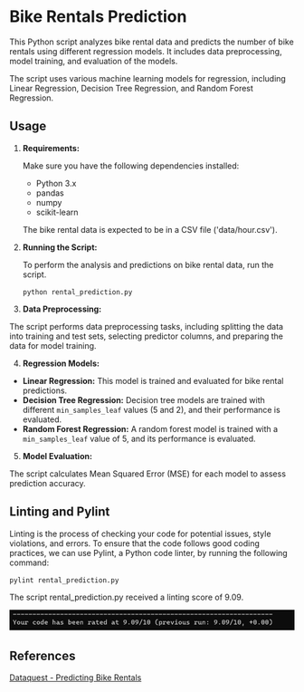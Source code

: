 # Bike Rentals Prediction

This Python script analyzes bike rental data and predicts the number of bike rentals using different regression models. It includes data preprocessing, model training, and evaluation of the models.

The script uses various machine learning models for regression, including Linear Regression, Decision Tree Regression, and Random Forest Regression.

## Usage

1. **Requirements:**

   Make sure you have the following dependencies installed:
   - Python 3.x
   - pandas
   - numpy
   - scikit-learn

   The bike rental data is expected to be in a CSV file ('data/hour.csv').

2. **Running the Script:**

   To perform the analysis and predictions on bike rental data, run the script.

   ```
   python rental_prediction.py
   ```

3. **Data Preprocessing:**

The script performs data preprocessing tasks, including splitting the data into training and test sets, selecting predictor columns, and preparing the data for model training.

4. **Regression Models:**

- **Linear Regression:** This model is trained and evaluated for bike rental predictions.
- **Decision Tree Regression:** Decision tree models are trained with different `min_samples_leaf` values (5 and 2), and their performance is evaluated.
- **Random Forest Regression:** A random forest model is trained with a `min_samples_leaf` value of 5, and its performance is evaluated.

5. **Model Evaluation:**

The script calculates Mean Squared Error (MSE) for each model to assess prediction accuracy.

## Linting and Pylint

Linting is the process of checking your code for potential issues, style violations, and errors. To ensure that the code follows good coding practices, we can use Pylint, a Python code linter, by running the following command:

```
pylint rental_prediction.py
```

The script rental_prediction.py received a linting score of 9.09.

![Pylint result](https://github.com/gabrielaact/mlops/blob/main/Python%20Essentials%20for%20MLOps/Project%2003/images/pylint.png)

## References
[Dataquest - Predicting Bike Rentals](https://github.com/dataquestio/solutions/blob/master/Mission213Solution.ipynb)